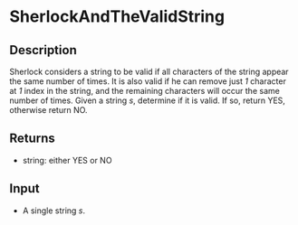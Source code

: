 # SherlockAndTheValidString

## Description

Sherlock considers a string to be valid if all characters of the string appear the same number of times. It is also valid if he can remove just _1_ character at _1_ index in the string, and the remaining characters will occur the same number of times. Given a string _s_, determine if it is valid. If so, return YES, otherwise return NO.

## Returns

- string: either YES or NO

## Input

- A single string _s_.
